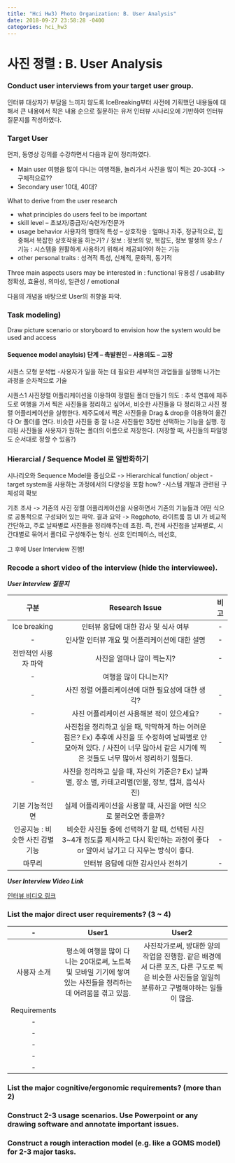 ```yaml
---
title: "Hci Hw3) Photo Organization: B. User Analysis"
date: 2018-09-27 23:58:28 -0400
categories: hci_hw3
---
```


# 사진 정렬 : B. User Analysis

### Conduct user interviews from your target user group.
인터뷰 대상자가 부담을 느끼지 않도록 IceBreaking부터 사전에 기획했던 내용들에 대해서 큰 내용에서 작은 내용 순으로 질문하는 유저 인터뷰 시나리오에 기반하여 인터뷰 질문지를 작성하였다.
### Target User
먼저, 동영상 강의를 수강하면서 다음과 같이 정리하였다.

* Main user
여행을 많이 다니는 여행객들, 놀러가서 사진을 많이 찍는 20-30대 -> 구체적으로??
* Secondary user
10대, 40대? 

What to derive from the user research 
- what principles do users feel to be important
- skill level – 초보자/중급자/숙련가/전문가 
- usage behavior 사용자의 행태적 특성 – 상호작용 : 얼마나 자주, 정규적으로, 집중해서 복잡한 상호작용을 하는가? / 정보 : 정보의 양, 복잡도, 정보 발생의 장소 / 기능 : 시스템을 원활하게 사용하기 위해서 제공되어야 하는 기능
- other personal traits : 성격적 특성, 신체적, 문화적, 동기적

Three main aspects users may be interested in : functional 유용성 / usability 정확성, 효율성, 의미성, 일관성 / emotional

다음의 개념을 바탕으로 User의 취향을 파악.

### Task modeling)
Draw picture scenario or storyboard to envision how the system would be used and access
#### Sequence model anaylsis) 단계 – 촉발원인 – 사용의도 – 고장
시퀀스 모형 분석법
-사용자가 일을 하는 데 필요한 세부적인 과업들을 실행해 나가는 과정을 순차적으로 기술

시퀀스1
사진정렬 어플리케이션을 이용하여 정렬된 폴더 만들기
의도 : 추석 연휴에 제주도로 여행을 가서 찍은 사진들을 정리하고 싶어서, 비슷한 사진들을 다 정리하고 
사진 정렬 어플리케이션을 실행한다.
제주도에서 찍은 사진들을 Drag & drop을 이용하여 옮긴다 
Or
폴더를 연다. 
비슷한 사진들 중 잘 나온 사진들만 3장만 선택하는 기능을 실행. 
정리된 사진들을 사용자가 원하는 폴더의 이름으로 저장한다.
(저장할 때, 사진들의 파일명도 순서대로 정할 수 있음?)

### Hierarcial / Sequence Model 로 일반화하기
시나리오와 Sequence Model을 중심으로 -> Hierarchical function/ object
-target system을 사용하는 과정에서의 다양성을 포함 how? 
-시스템 개발과 관련된 구체성의 확보

기초 조사 -> 기존의 사진 정렬 어플리케이션을 사용하면서 기존의 기능들과 어떤 식으로 공통적으로 구성되어 있는 파악. 
결과 요약 ->
Regphoto, 라이트룸 등 
UI 가 비교적 간단하고, 주로 날짜별로 사진들을 정리해주는데 초점.
즉, 전체 사진첩을 날짜별로, 시간대별로 묶어서 폴더로 구성해주는 형식.
선호 인터페이스,
비선호,

그 후에 
User Interview 진행!

### Recode a short video of the interview (hide the interviewee). 
***User Interview 질문지***

| 구분 | Research Issue | 비고 |
| :-------: | :----------------------------------------------------: | :----------------------------: |
| Ice breaking | 인터뷰 응답에 대한 감사 및 식사 여부 | - |
| - | 인사말 인터뷰 개요 및 어플리케이션에 대한 설명 | - |
|전반적인 사용자 파악 | 사진을 얼마나 많이 찍는지? | -  |
| - | 여행을 많이 다니는지? |  |
| - | 사진 정렬 어플리케이션에 대한 필요성에 대한 생각? | - |
| - | 사진 어플리케이션 사용해본 적이 있으세요? | -  |
| -  | 사진첩을 정리하고 싶을 때, 막막하게 하는 어려운 점은? Ex) 추후에 사진을 또 수정하여 날짜별로 안 모아져 있다. / 사진이 너무 많아서 같은 시기에 찍은 것들도 너무 많아서 정리하기 힘들다. | - |
|  - | 사진을 정리하고 싶을 때, 자신의 기준은? Ex) 날짜 별, 장소 별, 카테고리별(인물, 정보, 캡쳐, 음식사진) |  |
|기본 기능적인 면| 실제 어플리케이션을 사용할 때, 사진을 어떤 식으로 불러오면 좋을까?  |  |
| 인공지능 : 비슷한 사진 감별 기능 | 비슷한 사진들 중에 선택하기 할 때, 선택된 사진 3~4개 정도를 제시하고 다시 확인하는 과정이 좋다 or 알아서 남기고 다 지우는 방식이 좋다. |-  |
| 마무리 | 인터뷰 응답에 대한 감사인사 전하기  | - |

***User Interview Video Link***

[인터뷰 비디오 링크](https://drive.google.com/open?id=17Mwd_868ZNr-bm2PkNLPNDUu23JdY8C4 "인터뷰 비디오 링크")


### List the major direct user requirements? (3 ~ 4) 

| - | User1 | User2 |
| :-----: | :---------: | :-------: |
| 사용자 소개 | 평소에 여행을 많이 다니는 20대로써, 노트북 및 모바일 기기에 쌓여있는 사진들을 정리하는데 어려움을 겪고 있음.  | 사진작가로써, 방대한 양의 작업을 진행함. 같은 배경에서 다른 포즈, 다른 구도로 찍은 비슷한 사진들을 일일히 분류하고 구별해야하는 일들이 많음.  |
|  Requirements |   |    |
| - |  |   |
| - |  |   |
| - |  |   |
| - |  |   |
| - |  |   |



### List the major cognitive/ergonomic requirements? (more than 2) 
### Construct 2-3 usage scenarios. Use Powerpoint or any drawing software and annotate important issues. 
### Construct a rough interaction model (e.g. like a GOMS model) for 2-3 major tasks.  
